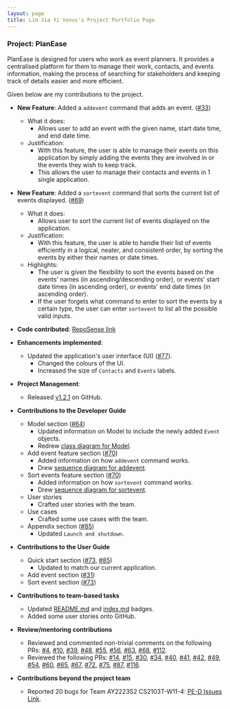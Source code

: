 ```yaml
---
layout: page
title: Lim Jia Yi Venus's Project Portfolio Page
---
```


### Project: PlanEase

PlanEase is designed for users who work as event planners.
It provides a centralised platform for them to manage their work, contacts, and events information, making the process of searching for stakeholders and keeping track of details easier and more efficient.

Given below are my contributions to the project.

* **New Feature**: Added a `addevent` command that adds an event. ([#33](https://github.com/AY2223S2-CS2103-W16-3/tp/pull/33))
  * What it does: 
    * Allows user to add an event with the given name, start date time, and end date time.
  * Justification:
    * With this feature, the user is able to manage their events on this application by simply adding the events they are involved in or the events they wish to keep track.
    * This allows the user to manage their contacts and events in 1 single application.

* **New Feature**: Added a `sortevent` command that sorts the current list of events displayed. ([#69](https://github.com/AY2223S2-CS2103-W16-3/tp/pull/69))
  * What it does:
    * Allows user to sort the current list of events displayed on the application.
  * Justification: 
    * With this feature, the user is able to handle their list of events efficiently in a logical, neater, and consistent order, by sorting the events by either their names or date times.
  * Highlights: 
    * The user is given the flexibility to sort the events based on the events' names (in ascending/descending order), or events' start date times (in ascending order), or events' end date times (in ascending order).
    * If the user forgets what command to enter to sort the events by a certain type, the user can enter `sortevent` to list all the possible valid inputs.

* **Code contributed**: [RepoSense link](https://nus-cs2103-ay2223s2.github.io/tp-dashboard/?search=venuslimm&breakdown=true)

* **Enhancements implemented**:
  * Updated the application's user interface (UI) ([#77](https://github.com/AY2223S2-CS2103-W16-3/tp/pull/77)).
    * Changed the colours of the UI.
    * Increased the size of `Contacts` and `Events` labels.

* **Project Management**:
  * Released [v1.2.1](https://github.com/AY2223S2-CS2103-W16-3/tp/releases/tag/v1.2.1) on GitHub.

* **Contributions to the Developer Guide**
  * Model section ([#64](https://github.com/AY2223S2-CS2103-W16-3/tp/pull/64))
    * Updated information on Model to include the newly added `Event` objects.
    * Redrew [class diagram for Model](https://github.com/AY2223S2-CS2103-W16-3/tp/blob/master/docs/images/ModelClassDiagram.png).
  * Add event feature section ([#70](https://github.com/AY2223S2-CS2103-W16-3/tp/pull/70))
    * Added information on how `addevent` command works.
    * Drew [sequence diagram for addevent](https://github.com/AY2223S2-CS2103-W16-3/tp/blob/master/docs/images/AddEventSequenceDiagram.png).
  * Sort events feature section ([#70](https://github.com/AY2223S2-CS2103-W16-3/tp/pull/70))
    * Added information on how `sortevent` command works.
    * Drew [sequence diagram for sortevent](https://github.com/AY2223S2-CS2103-W16-3/tp/blob/master/docs/images/SortEventSequenceDiagram.png).
  * User stories
    * Crafted user stories with the team.
  * Use cases
    * Crafted some use cases with the team.
  * Appendix section ([#85](https://github.com/AY2223S2-CS2103-W16-3/tp/pull/85))
    * Updated `Launch and shutdown`.

* **Contributions to the User Guide**
  * Quick start section ([#73](https://github.com/AY2223S2-CS2103-W16-3/tp/pull/73), [#85](https://github.com/AY2223S2-CS2103-W16-3/tp/pull/85))
    * Updated to match our current application.
  * Add event section ([#31](https://github.com/AY2223S2-CS2103-W16-3/tp/pull/31))
  * Sort event section ([#73](https://github.com/AY2223S2-CS2103-W16-3/tp/pull/73))

* **Contributions to team-based tasks**
  * Updated [README.md](https://github.com/AY2223S2-CS2103-W16-3/tp/blob/master/README.md) and [index.md](https://github.com/AY2223S2-CS2103-W16-3/tp/blob/master/docs/index.md) badges.
  * Added some user stories onto GitHub.

* **Review/mentoring contributions**
  * Reviewed and commented non-trivial comments on the following PRs: [#4](https://github.com/AY2223S2-CS2103-W16-3/tp/pull/4), [#10](https://github.com/AY2223S2-CS2103-W16-3/tp/pull/10), [#39](https://github.com/AY2223S2-CS2103-W16-3/tp/pull/39), [#48](https://github.com/AY2223S2-CS2103-W16-3/tp/pull/48), [#55](https://github.com/AY2223S2-CS2103-W16-3/tp/pull/55), [#56](https://github.com/AY2223S2-CS2103-W16-3/tp/pull/56), [#63](https://github.com/AY2223S2-CS2103-W16-3/tp/pull/63), [#68](https://github.com/AY2223S2-CS2103-W16-3/tp/pull/68), [#112](https://github.com/AY2223S2-CS2103-W16-3/tp/pull/112).
  * Reviewed the following PRs: [#14](https://github.com/AY2223S2-CS2103-W16-3/tp/pull/14), [#15](https://github.com/AY2223S2-CS2103-W16-3/tp/pull/15), [#30](https://github.com/AY2223S2-CS2103-W16-3/tp/pull/30), [#34](https://github.com/AY2223S2-CS2103-W16-3/tp/pull/34), [#40](https://github.com/AY2223S2-CS2103-W16-3/tp/pull/40), [#41](https://github.com/AY2223S2-CS2103-W16-3/tp/pull/41), [#42](https://github.com/AY2223S2-CS2103-W16-3/tp/pull/42), [#49](https://github.com/AY2223S2-CS2103-W16-3/tp/pull/49), [#54](https://github.com/AY2223S2-CS2103-W16-3/tp/pull/54), [#60](https://github.com/AY2223S2-CS2103-W16-3/tp/pull/60), [#65](https://github.com/AY2223S2-CS2103-W16-3/tp/pull/65), [#67](https://github.com/AY2223S2-CS2103-W16-3/tp/pull/67), [#72](https://github.com/AY2223S2-CS2103-W16-3/tp/pull/72), [#75](https://github.com/AY2223S2-CS2103-W16-3/tp/pull/75), [#87](https://github.com/AY2223S2-CS2103-W16-3/tp/pull/87), [#116](https://github.com/AY2223S2-CS2103-W16-3/tp/pull/116).

* **Contributions beyond the project team**
  * Reported 20 bugs for Team AY2223S2 CS2103T-W11-4: [PE-D Issues Link](https://github.com/venuslimm/ped/issues).
